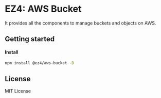 # EZ4: AWS Bucket

It provides all the components to manage buckets and objects on AWS.

## Getting started

#### Install

```sh
npm install @ez4/aws-bucket -D
```

## License

MIT License
